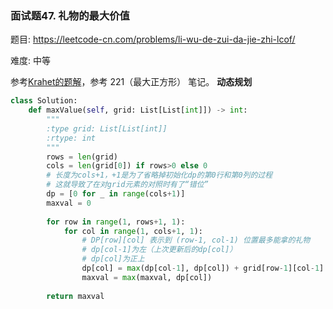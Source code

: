 ### 面试题47. 礼物的最大价值

题目:
<https://leetcode-cn.com/problems/li-wu-de-zui-da-jie-zhi-lcof/>


难度:   中等

参考[Krahet的题解](https://leetcode-cn.com/problems/li-wu-de-zui-da-jie-zhi-lcof/solution/mian-shi-ti-47-li-wu-de-zui-da-jie-zhi-dong-tai-gu/)，参考 221（最大正方形） 笔记。
**动态规划**
```python
class Solution:
    def maxValue(self, grid: List[List[int]]) -> int:
        """
        :type grid: List[List[int]]
        :rtype: int
        """
        rows = len(grid)
        cols = len(grid[0]) if rows>0 else 0
        # 长度为cols+1，+1是为了省略掉初始化dp的第0行和第0列的过程
        # 这就导致了在对grid元素的对照时有了“错位”
        dp = [0 for _ in range(cols+1)] 
        maxval = 0
        
        for row in range(1, rows+1, 1):
            for col in range(1, cols+1, 1):
                # DP[row][col] 表示到 (row-1, col-1) 位置最多能拿的礼物
                # dp[col-1]为左（上次更新后的dp[col]）
                # dp[col]为正上
                dp[col] = max(dp[col-1], dp[col]) + grid[row-1][col-1]
                maxval = max(maxval, dp[col])
                
        return maxval
```